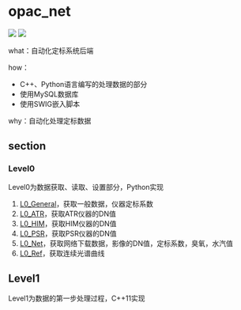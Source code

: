 # opac_net

[![](https://img.shields.io/badge/sponsor-KLOCC-red)](http://klocc.aiofm.ac.cn/sysjj/sysjj/)
![](https://img.shields.io/badge/team-software-brightgreen)

what：自动化定标系统后端

how：
- C++、Python语言编写的处理数据的部分
- 使用MySQL数据库
- 使用SWIG嵌入脚本

why：自动化处理定标数据

## section

### Level0

Level0为数据获取、读取、设置部分，Python实现

1. [L0_General](./doc/L0_General.md)，获取一般数据，仪器定标系数
2. [L0_ATR](./doc/L0_ATR.md)，获取ATR仪器的DN值
3. [L0_HIM](./doc/L0_HIM.md)，获取HIM仪器的DN值
4. [L0_PSR](./doc/L0_PSR.md)，获取PSR仪器的DN值
5. [L0_Net](./doc/L0_Net.md)，获取网络下载数据，影像的DN值，定标系数，臭氧，水汽值
6. [L0_Ref](./doc/L0_Ref.md)，获取连续光谱曲线

## Level1

Level1为数据的第一步处理过程，C++11实现